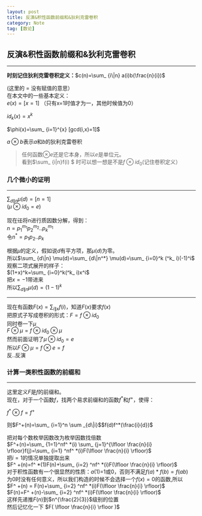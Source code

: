 ```yaml
---
layout: post
title: 反演&积性函数前缀和&狄利克雷卷积
category: Note
tag: [数论]
---
```


## 反演&积性函数前缀和&狄利克雷卷积

---
**时刻记住狄利克雷卷积定义：**$c(n)=\sum_ {i\|n} a(i)b(\frac{n}{i})$  

(这里的 = 没有赋值的意思）  
在本文中的一些基本定义：  
$e(x)=[x=1]$  （只有x=1时值才为一，其他时候值为0）

$id_ k(x)=x^k$  

$\phi(x)=\sum_ {i=1}^{x} [gcd(i,x)=1]$

$a \otimes b$表示$a$和$b$的狄利克雷卷积  
>任何函数$\otimes e$还是它本身，所以$e$是单位元。  
看到$\sum_ {i\|n}f(i) $ 时可以想一想是不是$f \otimes id_ 0$(记住卷积定义）  

### 几个微小的证明 

---
$\sum_ {d\|n}\mu(d)=[n=1]$  
($\mu \otimes id_ 0=e$)

现在<del>江</del>将$n$进行质因数分解，得到：  
$n=p_ 1^{m_ 1}p_ 2^{m_ 2}..p_ k^{m_ 1}$  
令$n^*=p_ 1p_ 2..p_ k$  

根据$\mu$的定义，假如说$d$有平方项，那$\mu(d)$为零。  
所以$\sum_ {d\|n} \mu(d)=\sum_ {d\|n^*} \mu(d)=\sum_ {i=0}^k (^k_ i)(-1)^i$  
观察二项式展开的样子：  
$(1+x)^k=\sum_ {i=0}^k(^k_ i)x^i$  
把$x=-1$带进来  
所以$\sum_ {d\|n} \mu(d)=(1-1)^k$

---
现在有函数$F(x)=\sum_ {i\|x} f(i)$，知道$F(x)$要求$f(x)$  
把原式子写成卷积的形式：$F=f \otimes id_ 0$  
同时卷一下$\mu$  
$F \otimes \mu = f \otimes id_ 0 \otimes \mu$  
然而前面证明了$\mu \otimes id_ 0=e$  
所以$F \otimes \mu=f \otimes e =f$  
反..反演  


### 计算一类积性函数的前缀和

---
这里定义$F$是$f$的前缀和。  
现在，对于一个函数$f$，找两个易求前缀和的函数$f^*$和$f^+$，使得：  

$f^* \otimes f =f^+$

则$F^+(n)=\sum_ {i=1}^n \sum _{d\|i}$$f(d)f^*(\frac{i}{d})$  

把对每个数枚举因数改为枚举因数找倍数  
$F^+(n)=\sum_ {1=1}^nf^ *(i) \sum_ {j=1}^{\lfloor \frac{n}{i} \rfloor}f(j)=\sum_ {i=1} ^nf^ *(i)F(\lfloor \frac{n}{i} \rfloor)$  
把$i=1$的情况单独提取出来  
$F^ +(n)=f^ *(1)F(n)+\sum_ {i=2} ^nf^ *(i)F(\lfloor \frac{n}{i} \rfloor)$  
对于积性函数有一个很显然的性质：$a(1)$=1或0，否则不满足$f(a) * f(b)=f(ab)$  
为0时没有任何意义，所以我们构造的时候不会选择一个$f(x)=0$的函数,所以  
$F^ +(n) = F(n)+\sum_ {i=2} ^nf^ *(i)F(\lfloor \frac{n}{i} \rfloor)$  
$F(n)=F^ +(n)-\sum_ {i=2} ^nf^ *(i)F(\lfloor \frac{n}{i} \rfloor)$  
这样先递推$F(n)$到$n^{\frac{2}{3}}$级别的位置  
然后记忆化一下 $F( \lfloor \frac{n}{i} \rfloor )$  
